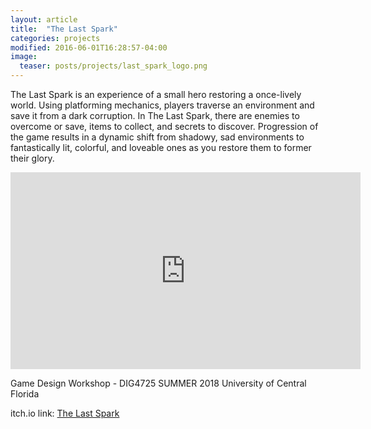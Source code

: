 ```yaml
---
layout: article
title:  "The Last Spark"
categories: projects
modified: 2016-06-01T16:28:57-04:00
image:
  teaser: posts/projects/last_spark_logo.png
---
```


The Last Spark is an experience of a small hero restoring a once-lively world. Using platforming mechanics, players traverse an environment and save it from a dark corruption. In The Last Spark, there are enemies to overcome or save, items to collect, and secrets to discover. Progression of the game results in a dynamic shift from shadowy, sad environments to fantastically lit, colorful, and loveable ones as you restore them to former their glory.

<iframe width="560" height="315" src="https://www.youtube.com/embed/zCTnV-nBZq8" frameborder="0" allow="accelerometer; autoplay; encrypted-media; gyroscope; picture-in-picture" allowfullscreen></iframe>

Game Design Workshop - DIG4725 SUMMER 2018
University of Central Florida

itch.io link: <a href="https://final-hour-studios.itch.io/the-last-spark">The Last Spark</a>